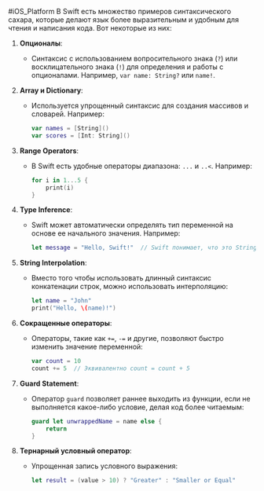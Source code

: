 #iOS_Platform
В Swift есть множество примеров синтаксического сахара, которые делают язык более выразительным и удобным для чтения и написания кода. Вот некоторые из них:

1. **Опционалы**: 
    - Синтаксис с использованием вопросительного знака (`?`) или восклицательного знака (`!`) для определения и работы с опционалами. Например, `var name: String?` или `name!`.

2. **Array и Dictionary**:
    - Используется упрощенный синтаксис для создания массивов и словарей. Например:
      ```swift
      var names = [String]()
      var scores = [Int: String]()
      ```

3. **Range Operators**:
    - В Swift есть удобные операторы диапазона: `...` и `..<`. Например:
      ```swift
      for i in 1...5 { 
          print(i) 
      }
      ```

4. **Type Inference**:
    - Swift может автоматически определять тип переменной на основе ее начального значения. Например:
      ```swift
      let message = "Hello, Swift!"  // Swift понимает, что это String
      ```

5. **String Interpolation**:
    - Вместо того чтобы использовать длинный синтаксис конкатенации строк, можно использовать интерполяцию:
      ```swift
      let name = "John"
      print("Hello, \(name)!")
      ```

6. **Сокращенные операторы**:
    - Операторы, такие как `+=`, `-=` и другие, позволяют быстро изменить значение переменной:
      ```swift
      var count = 10
      count += 5  // Эквивалентно count = count + 5
      ```

7. **Guard Statement**:
    - Оператор `guard` позволяет раннее выходить из функции, если не выполняется какое-либо условие, делая код более читаемым:
      ```swift
      guard let unwrappedName = name else {
          return
      }
      ```

8. **Тернарный условный оператор**:
    - Упрощенная запись условного выражения:
      ```swift
      let result = (value > 10) ? "Greater" : "Smaller or Equal"
      ```
